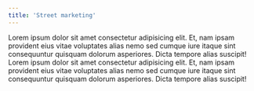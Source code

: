 ```yaml
---
title: 'Street marketing'
---
```


Lorem ipsum dolor sit amet consectetur adipisicing elit. Et, nam ipsam provident eius vitae voluptates alias nemo sed cumque iure itaque sint consequuntur quisquam dolorum asperiores. Dicta tempore alias suscipit!
Lorem ipsum dolor sit amet consectetur adipisicing elit. Et, nam ipsam provident eius vitae voluptates alias nemo sed cumque iure itaque sint consequuntur quisquam dolorum asperiores. Dicta tempore alias suscipit!